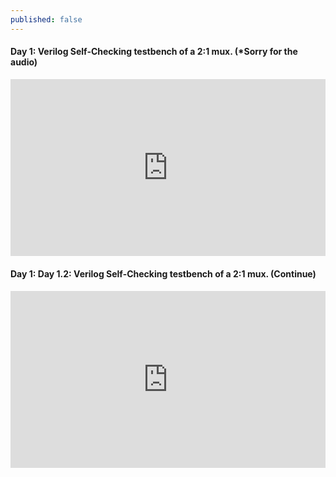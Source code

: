 ```yaml
---
published: false
---
```

#### Day 1: Verilog Self-Checking testbench of a 2:1 mux. (*Sorry for the audio)
<div style="position:relative;padding-bottom:56.25%;height:0;overflow:hidden;"> <iframe style="width:100%;height:100%;position:absolute;left:0px;top:0px;overflow:hidden" frameborder="0" type="text/html" src="https://www.dailymotion.com/embed/video/k7d0UMBCDHLxx4xjzNV" width="100%" height="100%" allowfullscreen > </iframe> </div>

#### Day 1: Day 1.2: Verilog Self-Checking testbench of a 2:1 mux. (Continue) 
<div style="position:relative;padding-bottom:56.25%;height:0;overflow:hidden;"> <iframe style="width:100%;height:100%;position:absolute;left:0px;top:0px;overflow:hidden" frameborder="0" type="text/html" src="https://www.dailymotion.com/embed/video/k3HBIIJ9jxDIZBxjzON" width="100%" height="100%" allowfullscreen > </iframe> </div>